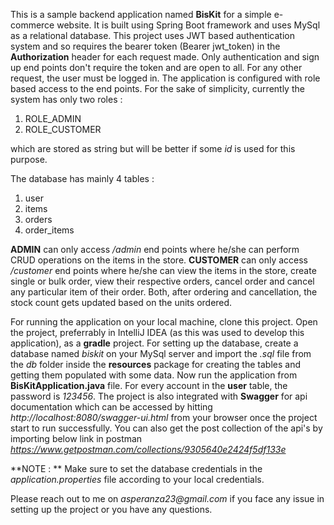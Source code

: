 This is a sample backend application named **BisKit** for a simple e-commerce website.
It is built using Spring Boot framework and uses MySql as a relational
database.
This project uses JWT based authentication system and so requires the 
bearer token (Bearer jwt_token) in the **Authorization** header for 
each request made. Only authentication and sign up end points don't 
require the token and are open to all. For any other request, the user
must be logged in.
The application is configured with role based access to the end points.
For the sake of simplicity, currently the system has only two roles :
1) ROLE_ADMIN
2) ROLE_CUSTOMER

which are stored as string but will be better if some _id_ is used 
for this purpose.

The database has mainly 4 tables :
1) user
2) items
3) orders
4) order_items

**ADMIN** can only access _/admin_ end points where he/she can perform
CRUD operations on the items in the store.
**CUSTOMER** can only access _/customer_ end points where he/she can
view the items in the store, create single or bulk order, view their
respective orders, cancel order and cancel any particular item of their order.
Both, after ordering and cancellation, the stock count gets updated
based on the units ordered. 

For running the application on your local machine, clone this
project. Open the project, preferrably in IntelliJ IDEA (as this was
used to develop this application), as a **gradle** project.
For setting up the database, create a database named _biskit_
on your MySql server and import the _.sql_ file from the _db_ folder
inside the **resources** package for creating the tables and getting
them populated with some data. Now run the application from
**BisKitApplication.java** file. For every account in the **user**
table, the password is _123456_.
The project is also integrated with **Swagger** for api documentation
which can be accessed by hitting 
_http://localhost:8080/swagger-ui.html_
from your browser once the project start to run successfully.
You can also get the post collection of the api's by importing below
link in postman 
_https://www.getpostman.com/collections/9305640e2424f5df133e_

**NOTE : ** Make sure to set the database credentials in the 
_application.properties_ file according to your local credentials.

Please reach out to me on _asperanza23@gmail.com_ if you face any 
issue in setting up the project or you have any questions.
